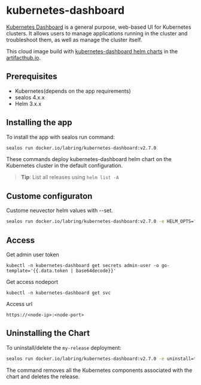 # kubernetes-dashboard

[Kubernetes Dashboard](https://github.com/kubernetes/dashboard) is a general purpose, web-based UI for Kubernetes clusters. It allows users to manage applications running in the cluster and troubleshoot them, as well as manage the cluster itself.

This cloud image build with [kubernetes-dashboard helm charts](https://artifacthub.io/packages/helm/k8s-dashboard/kubernetes-dashboard) in the [artifacthub.io](https://artifacthub.io/).

## Prerequisites

- Kubernetes(depends on the app requirements)
- sealos 4.x.x
- Helm 3.x.x

## Installing the app

To install the app with sealos run  command:

```bash
sealos run docker.io/labring/kubernetes-dashboard:v2.7.0
```

These commands deploy kubernetes-dashboard helm chart on the Kubernetes cluster in the default configuration.

> **Tip**: List all releases using `helm list -A`

## Custome configuraton

Custome  neuvector helm values with --set.

```bash
sealos run docker.io/labring/kubernetes-dashboard:v2.7.0 -e HELM_OPTS="--set service.type=LoadBalancer"
```

## Access

Get admin user token

```
kubectl -n kubernetes-dashboard get secrets admin-user -o go-template='{{.data.token | base64decode}}'
```

Get access nodeport

```
kubectl -n kubernetes-dashboard get svc
```

Access url

```
https://<node-ip>:<node-port>
```

## Uninstalling the Chart

To uninstall/delete the `my-release` deployment:

```bash
sealos run docker.io/labring/kubernetes-dashboard:v2.7.0 -e uninstall=true
```

The command removes all the Kubernetes components associated with the chart and deletes the release.
